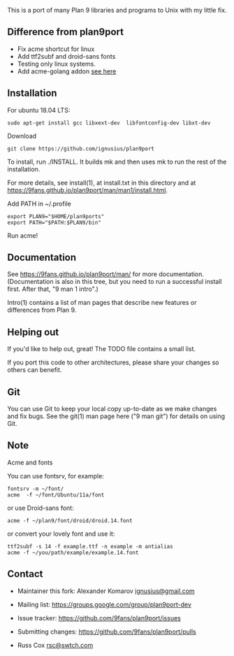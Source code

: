 This is a port of many Plan 9 libraries and programs to Unix with my little fix.

Difference from plan9port
-------------------------

* Fix acme shortcut for linux
* Add ttf2subf and droid-sans fonts
* Testing only linux systems.
* Add acme-golang addon [see here](src/cmd/acme/acme-addons/acme-golang/)

Installation
------------
For ubuntu 18.04 LTS:
```
sudo apt-get install gcc libxext-dev  libfontconfig-dev libxt-dev
```
Download

```
git clone https://github.com/ignusius/plan9port
```

To install, run ./INSTALL.  It builds mk and then uses mk to
run the rest of the installation.  

For more details, see install(1), at install.txt in this directory
and at https://9fans.github.io/plan9port/man/man1/install.html.

Add PATH in ~/.profile
```
export PLAN9="$HOME/plan9ports"
export PATH="$PATH:$PLAN9/bin"

```
Run acme!

Documentation
-------------

See https://9fans.github.io/plan9port/man/ for more documentation.
(Documentation is also in this tree, but you need to run
a successful install first.  After that, "9 man 1 intro".)

Intro(1) contains a list of man pages that describe new features
or differences from Plan 9.

Helping out
-----------

If you'd like to help out, great!  The TODO file contains a small list.

If you port this code to other architectures, please share your changes
so others can benefit.

Git
---

You can use Git to keep your local copy up-to-date as we make 
changes and fix bugs.  See the git(1) man page here ("9 man git")
for details on using Git.

Note
------

Acme and fonts

You can use fontsrv, for example:
```
fontsrv -m ~/font/
acme  -f ~/font/Ubuntu/11a/font
```
or use Droid-sans font:
```
acme -f ~/plan9/font/droid/droid.14.font
```
or convert your lovely font and use it:
```
ttf2subf -s 14 -f example.ttf -n example -m antialias
acme -f ~/you/path/example/example.14.font
```



Contact
-------
* Maintainer this fork: Alexander Komarov <ignusius@gmail.com>

* Mailing list: https://groups.google.com/group/plan9port-dev
* Issue tracker: https://github.com/9fans/plan9port/issues
* Submitting changes: https://github.com/9fans/plan9port/pulls

* Russ Cox <rsc@swtch.com>
